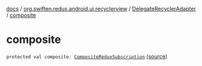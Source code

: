 [docs](../../index.md) / [org.swiften.redux.android.ui.recyclerview](../index.md) / [DelegateRecyclerAdapter](index.md) / [composite](./composite.md)

# composite

`protected val composite: `[`CompositeReduxSubscription`](../../org.swiften.redux.core/-composite-redux-subscription/index.md) [(source)](https://github.com/protoman92/KotlinRedux/tree/master/android/android-recyclerview/src/main/java/org/swiften/redux/android/ui/recyclerview/RecyclerAdapter.kt#L38)